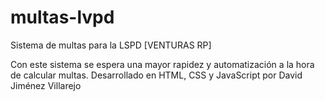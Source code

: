# multas-lvpd
Sistema de multas para la LSPD [VENTURAS RP]

Con este sistema se espera una mayor rapidez y automatización a la hora de calcular multas. Desarrollado en HTML, CSS y JavaScript por David Jiménez Villarejo
